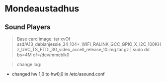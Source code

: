 # Mondeaustadhus

## Sound Players

> Base card image: tar xvOf ssd/A13_debianjessie_34_104+_WIFI_RALINK_GCC_GPIO_X_I2C_100KHz_UVC_TS_FTDI_3G_video_accell_release_10.img.tar.gz | sudo dd bs=4M of=/dev/mmcblk0

> change log:

* changed hw 1,0 to hw0,0 in /etc/asound.conf

